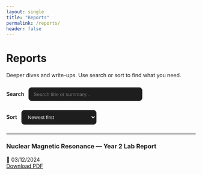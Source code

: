 ```yaml
---
layout: single
title: "Reports"
permalink: /reports/
header: false
---
```


# Reports

Deeper dives and write-ups. Use search or sort to find what you need.

<div style="margin:1.5rem 0;">
  <label for="report-search" style="font-weight:600; margin-right:.5rem;">Search</label>
  <input type="text" id="report-search" placeholder="Search title or summary..."
    style="width:60%; padding:.6rem .75rem; border-radius:.5rem; border:1px solid #444;
           background-color:#1e1e1e; color:#f5f5f5; font-weight:500;">
</div>

<div style="margin:1.5rem 0;">
  <label for="report-sort" style="font-weight:600; margin-right:.5rem;">Sort</label>
  <select id="report-sort"
    style="width:200px; padding:.6rem .75rem; border-radius:.5rem; border:1px solid #444;
           background-color:#1e1e1e; color:#f5f5f5; font-weight:500;">
    <option value="new">Newest first</option>
    <option value="old">Oldest first</option>
  </select>
</div>

---

### Nuclear Magnetic Resonance — Year 2 Lab Report  
📅 03/12/2024  
[Download PDF](/assets/reports/NUCLEAR_MAGNETIC_RESONANCE.pdf)
